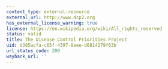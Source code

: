 ```yaml
---
content_type: external-resource
external_url: http://www.dcp2.org
has_external_license_warning: true
license: https://en.wikipedia.org/wiki/All_rights_reserved
status: valid
title: The Disease Control Priorities Project
uid: d385acfa-c65f-4397-8eee-d6814279f63b
url_status_code: 200
wayback_url: ''
---
```

